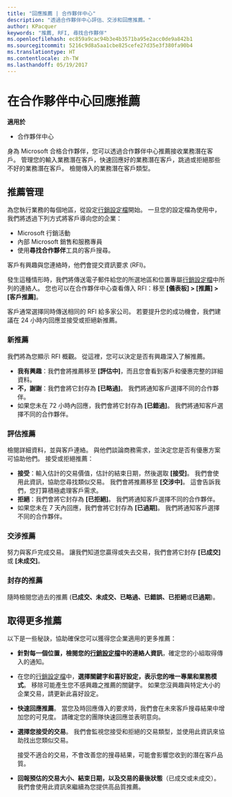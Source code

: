 ```yaml
---
title: "回應推薦 | 合作夥伴中心"
description: "透過合作夥伴中心評估、交涉和回應推薦。"
author: KPacquer
keywords: "推薦, RFI, 尋找合作夥伴"
ms.openlocfilehash: ec859a9cac94b3e4b3571ba95e2acc0de9a842b1
ms.sourcegitcommit: 5216c9d8a5aa1cbe825cefe27d35e3f380fa90b4
ms.translationtype: HT
ms.contentlocale: zh-TW
ms.lasthandoff: 05/19/2017
---
```

# <a name="responding-to-referrals-in-partner-center"></a>在合作夥伴中心回應推薦

**適用於**

-  合作夥伴中心

身為 Microsoft 合格合作夥伴，您可以透過合作夥伴中心推薦接收業務潛在客戶。 管理您的輸入業務潛在客戶，快速回應好的業務潛在客戶，跳過或拒絕那些不好的業務潛在客戶。 檢閱傳入的業務潛在客戶類型。 

## <a name="referral-management"></a>推薦管理

為您執行業務的每個地區，從設定[行銷設定檔](create-a-marketing-profile.md)開始。 一旦您的設定檔為使用中，我們將透過下列方式將客戶導向您的企業：

*  Microsoft 行銷活動
*  內部 Microsoft 銷售和服務專員
*  使用**尋找合作夥伴**工具的客戶搜尋。

客戶有興趣與您連絡時，他們會提交資訊要求 (RFI)。 

發生這種情形時，我們將傳送電子郵件給您的所選地區和位置專屬[行銷設定檔](create-a-marketing-profile.md)中所列的連絡人。 您也可以在合作夥伴中心查看傳入 RFI：移至 **\[儀表板\] > \[推薦\] > \[客戶推薦\]**。

客戶通常選擇同時傳送相同的 RFI 給多家公司。 若要提升您的成功機會，我們建議在 24 小時内回應並接受或拒絕新推薦。

### <a name="new-referrals"></a>新推薦

我們將為您顯示 RFI 概觀。 從這裡，您可以決定是否有興趣深入了解推薦。 

*  **我有興趣**：我們會將推薦移至 **\[評估中\]**，而且您會看到客戶和優惠完整的詳細資料。 
*  **不，謝謝**：我們會將它封存為 **\[已略過\]**。 我們將通知客戶選擇不同的合作夥伴。
*  如果您未在 72 小時內回應，我們會將它封存為 **\[已錯過\]**。 我們將通知客戶選擇不同的合作夥伴。

### <a name="evaluating-referrals"></a>評估推薦

檢閱詳細資料，並與客戶連絡。 與他們談論商務需求，並決定您是否有優惠方案可協助他們。 接受或拒絕推薦： 

*  **接受**：輸入估計的交易價值，估計的結束日期，然後選取 **\[接受\]**。 我們會使用此資訊，協助您尋找類似交易。 我們會將推薦移至 **\[交涉中\]**。 這會告訴我們，您打算積極處理客戶需求。
*  **拒絕**：我們會將它封存為 **\[已拒絕\]**。 我們將通知客戶選擇不同的合作夥伴。
*  如果您未在 7 天內回應，我們會將它封存為 **\[已過期\]**。 我們將通知客戶選擇不同的合作夥伴。

### <a name="negotiating-referrals"></a>交涉推薦

努力與客戶完成交易。 讓我們知道您贏得或失去交易，我們會將它封存 **\[已成交\]** 或 **\[未成交\]**。 

### <a name="archived-referrals"></a>封存的推薦

隨時檢閱您過去的推薦 (**已成交、未成交、已略過、已錯誤、已拒絕**或**已過期**)。 

## <a name="getting-more-referrals"></a>取得更多推薦

以下是一些秘訣，協助確保您可以獲得您企業適用的更多推薦：

*  **針對每一個位置，檢閱您的[行銷設定檔](create-a-marketing-profile.md)中的連絡人資訊**，確定您的小組取得傳入的通知。

*  在您的[行銷設定檔](create-a-marketing-profile.md)中，**選擇關鍵字和喜好設定，表示您的唯一專業和業務模式**。 移除可能產生您不感興趣之推薦的關鍵字。 如果您沒興趣與特定大小的企業交易，請更新此喜好設定。

*  **快速回應推薦**。 當您及時回應傳入的要求時，我們會在未來客戶搜尋結果中增加您的可見度。 請確定您的團隊快速回應並表明意向。

*  **選擇您接受的交易**。 我們會監視您接受和拒絕的交易類型，並使用此資訊來協助找出您類似交易。 

   接受不適合的交易，不會改善您的搜尋結果，可能會影響您收到的潛在客戶品質。

*  **回報預估的交易大小、結束日期，以及交易的最後狀態**（已成交或未成交）。 我們會使用此資訊來繼續為您提供高品質推薦。
